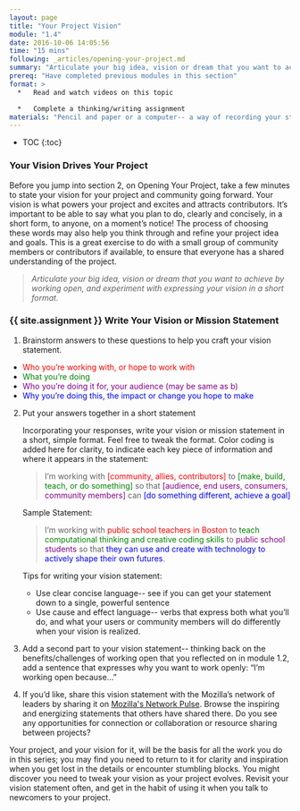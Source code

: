 ```yaml
---
layout: page
title: "Your Project Vision"
module: "1.4"
date: 2016-10-06 14:05:56
time: "15 mins"
following: _articles/opening-your-project.md
summary: "Articulate your big idea, vision or dream that you want to achieve by working open, and experiment with expressing your vision in a short format."
prereq: "Have completed previous modules in this section"
format: >
  *   Read and watch videos on this topic

  *   Complete a thinking/writing assignment
materials: "Pencil and paper or a computer-- a way of recording your statement."
---
```


* TOC
{:toc}


### Your Vision Drives Your Project

Before you jump into section 2, on Opening Your Project, take a few minutes to state your vision for your project and community going forward. Your vision is what powers your project and excites and attracts contributors. It’s important to be able to say what you plan to do, clearly and concisely, in a short form, to anyone, on a moment’s notice! The process of choosing these words may also help you think through and refine your project idea and goals. This is a great exercise to do with a small group of community members or contributors if available, to ensure that everyone has a shared understanding of the project.

> *Articulate your big idea, vision or dream that you want to achieve by working open, and experiment with expressing your vision in a short format.*

<!--- placeholder for video --->

### {{ site.assignment }} Write Your Vision or Mission Statement

1. Brainstorm answers to these questions to help you craft your vision statement.
  * <span style="color:red">Who you’re working with, or hope to work with</span>
  * <span style="color:green">What you’re doing</span>
  * <span style="color:purple">Who you’re doing it for, your audience (may be same as b)</span>
  * <span style="color:blue">Why you’re doing this, the impact or change you hope to make</span>

2. Put your answers together in a short statement

    Incorporating your responses, write your vision or mission statement in a short, simple format. Feel free to tweak the format. Color coding is added here for clarity, to indicate each key piece of information and where it appears in the statement:

    > I’m working with <span style="color:red">[community, allies, contributors]</span> to <span style="color:green">[make, build, teach, or do something]</span> so that <span style="color:purple">[audience, end users, consumers, community members]</span> can <span style="color:blue">[do something different, achieve a goal]</span>

    Sample Statement:

    > I’m working with <span style="color:red">public school teachers in Boston</span> to <span style="color:green">teach computational thinking and creative coding skills</span> to <span style="color:purple">public school students</span> so that <span style="color:blue">they can use and create with technology to actively shape their own futures</span>.

    Tips for writing your vision statement:

    * Use clear concise language-- see if you can get your statement down to a single, powerful sentence
    * Use cause and effect language-- verbs that express both what you’ll do, and what your users or community members will do differently when your vision is realized.

3. Add a second part to your vision statement-- thinking back on the benefits/challenges of working open that you reflected on in module 1.2, add a sentence that expresses why you want to work openly: “I’m working open because…”

4. If you’d like, share this vision statement with the Mozilla’s network of leaders by sharing it on [Mozilla's Network Pulse](http://mzl.la/pulse). Browse the inspiring and energizing statements that others have shared there. Do you see any opportunities for connection or collaboration or resource sharing between projects?

Your project, and your vision for it, will be the basis for all the work you do in this series; you may find you need to return to it for clarity and inspiration when you get lost in the details or encounter stumbling blocks. You might discover you need to tweak your vision as your project evolves. Revisit your vision statement often, and get in the habit of using it when you talk to newcomers to your project.
